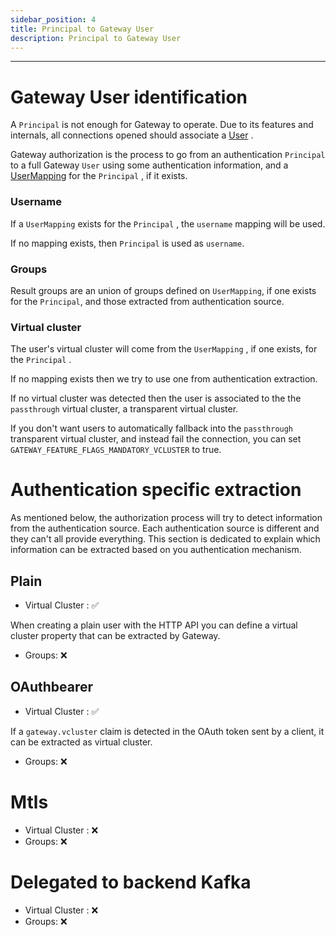 ```yaml
---
sidebar_position: 4
title: Principal to Gateway User 
description: Principal to Gateway User 
---
```

---

# Gateway User identification

A `Principal` is not enough for Gateway to operate. Due to its features and internals, all connections opened should associate a [User](03-User.md) .

Gateway authorization is the process to go from an authentication `Principal` to a full Gateway `User` using some authentication information, and a [UserMapping](03-User.md#user-mapping) for the `Principal` , if it exists.

### Username

If a `UserMapping` exists for the `Principal` , the `username` mapping will be used.

If no mapping exists, then `Principal` is used as `username`.

### Groups

Result groups are an union of groups defined on `UserMapping`, if one exists for the `Principal`, and those extracted from authentication source.

### Virtual cluster

The user's virtual cluster will come from the `UserMapping` , if one exists, for the `Principal` .

If no mapping exists then we try to use one from authentication extraction.

If no virtual cluster was detected then the user is associated to the the `passthrough` virtual cluster, a transparent virtual cluster.

If you don't want users to automatically fallback into the `passthrough` transparent virtual cluster, and instead fail the connection, you can set `GATEWAY_FEATURE_FLAGS_MANDATORY_VCLUSTER` to true.

# Authentication specific extraction

As mentioned below, the authorization process will try to detect information from the authentication source. Each authentication source is different and they can't all provide everything. This section is dedicated to explain which information can be extracted based on you authentication mechanism.

## Plain

-   Virtual Cluster : ✅

When creating a plain user with the HTTP API you can define a virtual cluster property that can be extracted by Gateway.

-   Groups: ❌

## OAuthbearer

-   Virtual Cluster : ✅

If a `gateway.vcluster` claim is detected in the OAuth token sent by a client, it can be extracted as virtual cluster.

-   Groups: ❌

# Mtls

-   Virtual Cluster : ❌
-   Groups: ❌

# Delegated to backend Kafka

-   Virtual Cluster : ❌
-   Groups: ❌
